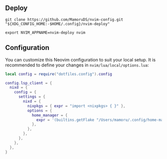 ## Deploy

```shell
git clone https://github.com/MamoruDS/nvim-config.git "${XDG_CONFIG_HOME:-$HOME/.config}/nvim-deploy"

export NVIM_APPNAME=nvim-deploy nvim
```

## Configuration

You can customize this Neovim configuration to suit your local setup.
It is recommended to define your changes in `nvim/lua/local/options.lua`:

```lua
local config = require("dotfiles.config").config

config.lsp_client = {
  nixd = {
    config = {
      settings = {
        nixd = {
          nixpkgs = { expr = "import <nixpkgs> { }" },
          options = {
            home_manager = {
              expr = '(builtins.getFlake "/Users/mamoru/.config/home-manager").homeConfigurations.mamoru.options',
            },
          },
        },
      },
    },
  },
}

```
